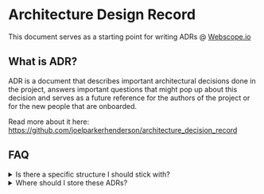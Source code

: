 # Architecture Design Record

This document serves as a starting point for writing ADRs @ [Webscope.io](https://webscope.io)

## What is ADR?

ADR is a document that describes important architectural decisions done in the project, answers important questions that 
might pop up about this decision and serves as a future reference for the authors of the project or for the new people that are onboarded.

Read more about it here: 
https://github.com/joelparkerhenderson/architecture_decision_record

## FAQ

<details>
  <summary>Is there a specific structure I should stick with?</summary>
 
  All Webscope's ADRs are written in Markdown. Template can be found in this folder and is based on 
  [this template](https://github.com/joelparkerhenderson/architecture_decision_record/blob/master/adr_template_madr.md)
  🙏
</details>


<details>
  <summary>Where should I store these ADRs?</summary>
  
  The best practise is to create a `docs/` folder in your project 
</details>

